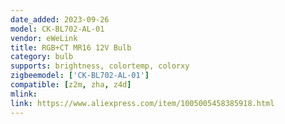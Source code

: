 ```yaml
---
date_added: 2023-09-26
model: CK-BL702-AL-01
vendor: eWeLink
title: RGB+CT MR16 12V Bulb
category: bulb
supports: brightness, colortemp, colorxy
zigbeemodel: ['CK-BL702-AL-01']
compatible: [z2m, zha, z4d]
mlink: 
link: https://www.aliexpress.com/item/1005005458385918.html
---
```

